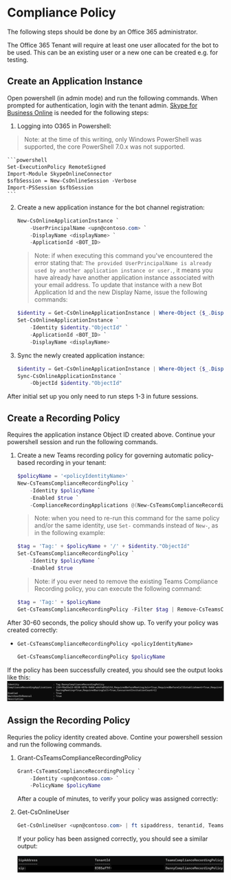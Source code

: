 # Compliance Policy

The following steps should be done by an Office 365 administrator.

The Office 365 Tenant will require at least one user allocated for the bot to be used.
This can be an existing user or a new one can be created e.g. for testing.

## Create an Application Instance

Open powershell (in admin mode) and run the following commands. When prompted for authentication, login with the tenant admin. [Skype for Business Online](https://www.microsoft.com/en-us/download/details.aspx?id=39366) is needed for the following steps:

1. Logging into O365 in Powershell:

>Note: at the time of this writing, only Windows PowerShell was supported, the core PowerShell 7.0.x was not supported.

    ```powershell
    Set-ExecutionPolicy RemoteSigned
    Import-Module SkypeOnlineConnector
    $sfbSession = New-CsOnlineSession -Verbose
    Import-PSSession $sfbSession
    ```
2. Create a new application instance for the bot channel registration:

    ```powershell
    New-CsOnlineApplicationInstance `
        -UserPrincipalName <upn@contoso.com> `
        -DisplayName <displayName> `
        -ApplicationId <BOT_ID>
    ```
    >Note: if when executing this command you've encountered the error stating that:
    `The provided UserPrincipalName is already used by another application instance or user.`, it means you have already have another application instance associated with your email address. To update that instance with a new Bot Application Id and the new Display Name, issue the following commands:

    ```powershell
    $identity = Get-CsOnlineApplicationInstance | Where-Object {$_.DisplayName -Match "<displayName>"} | Select ObjectId
    Set-CsOnlineApplicationInstance `
        -Identity $identity."ObjectId" `
        -ApplicationId <BOT_ID> `
        -DisplayName <displayName>
    ```

3. Sync the newly created application instance:

    ```powershell
    $identity = Get-CsOnlineApplicationInstance | Where-Object {$_.DisplayName -Match "<displayName>"} | Select ObjectId
    Sync-CsOnlineApplicationInstance `
        -ObjectId $identity."ObjectId"
    ```

After initial set up you only need to run steps 1-3 in future sessions.

## Create a Recording Policy

Requires the application instance Object ID created above. Continue your powershell session and run the following commands.

1. Create a new Teams recording policy for governing automatic policy-based recording in your tenant:

    ```powershell
    $policyName = '<policyIdentityName>'
    New-CsTeamsComplianceRecordingPolicy `
	    -Identity $policyName `
	    -Enabled $true `
	    -ComplianceRecordingApplications @(New-CsTeamsComplianceRecordingApplication -Parent $policyName -Id $identity."ObjectId")
    ```

    >Note: when you need to re-run this command for the same policy and/or the same identity, use `Set-` commands instead of `New-`, as in the following example:

    ```powershell
    $tag = 'Tag:' + $policyName + '/' + $identity."ObjectId"
    Set-CsTeamsComplianceRecordingPolicy `
        -Identity $policyName `
        -Enabled $true
    ```

    >Note: if you ever need to remove the existing Teams Compliance Recording policy, you can execute the following command:

    ```powershell
    $tag = 'Tag:' + $policyName
    Get-CsTeamsComplianceRecordingPolicy -Filter $tag | Remove-CsTeamsComplianceRecordingPolicy
    ```

After 30-60 seconds, the policy should show up. To verify your policy was created correctly:

* `Get-CsTeamsComplianceRecordingPolicy <policyIdentityName>`

    ```powershell
    Get-CsTeamsComplianceRecordingPolicy $policyName
    ```
If the policy has been successfully created, you should see the output looks like this:
![Policy Output](../images/policy_output.png)

## Assign the Recording Policy

Requries the policy identity created above. Contine your powershell session and run the following commands.

1. Grant-CsTeamsComplianceRecordingPolicy

    ```powershell
    Grant-CsTeamsComplianceRecordingPolicy `
        -Identity <upn@contoso.com> `
        -PolicyName $policyName
    ```

    After a couple of minutes, to verify your policy was assigned correctly:

2. Get-CsOnlineUser

    ```powershell
    Get-CsOnlineUser <upn@contoso.com> | ft sipaddress, tenantid, TeamsComplianceRecordingPolicy
    ```
    If your policy has been assigned correctly, you should see a similar output:

    ![Policy Result](../images/policy-result.png)

